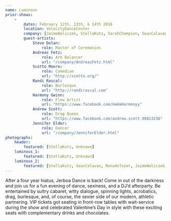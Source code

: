 ```yaml
---
name: Luminous
prior-shows:
    -
        dates: February 12th, 13th, & 14th 2016
        location: VelocityDanceCenter
        company: [JaimeWaliczek, StellaKutz, SarahChampion, SeanCalavan, MeghanShepard, RenadoTozer, JenniferElder]
        guest-artists:
            Steve Dolan:
                role: Master of Ceremonies
            Andreas Fetz:
                role: Arm Balancer
                url: "/company/AndreasFetz.html"
            Scotto Moore:
                role: Comedian
                url: "http://scotto.org/"
            Randi Rascal:
                role: Burlesque
                url: "http://randirascal.com"
            Harmony Gwinn:
                role: Flow Artist
                url: "https://www.facebook.com/HaHaHarmonyy"
            Andrew Scott:
                role: Drag Queen
                url: "https://www.facebook.com/andrew.scott.90813236"
            Jennifer Elder:
                role: Dancer
                url: "/company/JenniferElder.html"
photographs:
    header:
        featured: [StellaKutz, Unknown]
    luminous_1:
        featured: [StellaKutz, Unknown]
    luminous_2:
        featured: [StellaKutz, SeanCalavan, RenadoTozer, JaimeWaliczek, JenniferElder]
---
```

After a four year hiatus, Jerboa Dance is back! Come in out of the darkness and join us for a fun evening of dance, sexiness, and a DJ’d afterparty. Be entertained by sultry cabaret, witty dialogue, spinning lights, acrobatics, drag, burlesque, and, of course, the sexier side of our modern, athletic partnering.
VIP tickets got seating in front-row tables with wait-service during the show and celebrated Valentine’s Day in style with these exciting seats with complementary drinks and chocolates.